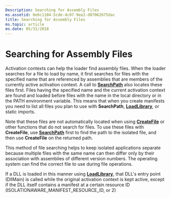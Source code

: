 ```yaml
---
Description: Searching for Assembly Files
ms.assetid: 6e6c1104-5cde-4c07-9ee2-d87062675dac
title: Searching for Assembly Files
ms.topic: article
ms.date: 05/31/2018
---
```


# Searching for Assembly Files

Activation contexts can help the loader find assembly files. When the loader searches for a file to load by name, it first searches for files with the specified name that are referenced by assemblies that are members of the currently active activation context. A call to [**SearchPath**](https://docs.microsoft.com/windows/desktop/api/processenv/nf-processenv-searchpathw) also locates these files first. Files having the specified name and the current activation context are found and loaded before files with the name in the local directory or in the PATH environment variable. This means that when you create manifests you need to list all files you plan to use with **SearchPath**, [**LoadLibrary**](https://docs.microsoft.com/windows/desktop/api/libloaderapi/nf-libloaderapi-loadlibrarya), or static imports.

Note that these files are not automatically located when using [**CreateFile**](https://docs.microsoft.com/windows/desktop/api/fileapi/nf-fileapi-createfilea) or other functions that do not search for files. To use these files with **CreateFile**, use [**SearchPath**](https://docs.microsoft.com/windows/desktop/api/processenv/nf-processenv-searchpathw) first to find the path to the isolated file, and then use **CreateFile** on the returned path.

This method of file searching helps to keep isolated applications separate because multiple files with the same name can then differ only by their association with assemblies of different version numbers. The operating system can find the correct file to use during file operations.

If a DLL is loaded in this manner using [**LoadLibrary**](https://docs.microsoft.com/windows/desktop/api/libloaderapi/nf-libloaderapi-loadlibrarya), that DLL's entry point (DllMain) is called while the original activation context is kept active, except if the DLL itself contains a manifest at a certain resource ID (ISOLATIONAWARE\_MANIFEST\_RESOURCE\_ID, or 2)

 

 



